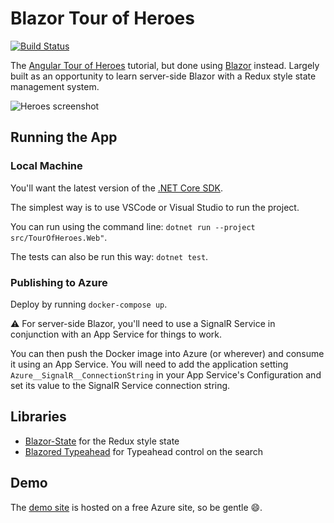 # Blazor Tour of Heroes

[![Build Status](https://travis-ci.org/georgemathieson/blazor-tour-of-heroes.svg?branch=master)](https://travis-ci.org/georgemathieson/blazor-tour-of-heroes)

The [Angular Tour of Heroes](https://angular.io/tutorial) tutorial, but done using [Blazor](https://dotnet.microsoft.com/apps/aspnet/web-apps/blazor) instead. Largely built as an opportunity to learn server-side Blazor with a Redux style state management system.

![Heroes screenshot](/screenshots/heroes.png)

## Running the App

### Local Machine
You'll want the latest version of the [.NET Core SDK](https://dotnet.microsoft.com/download/dotnet-core).

The simplest way is to use VSCode or Visual Studio to run the project.

You can run using the command line: `dotnet run --project src/TourOfHeroes.Web"`.

The tests can also be run this way: `dotnet test`.

### Publishing to Azure
Deploy by running `docker-compose up`.

⚠️ For server-side Blazor, you'll need to use a SignalR Service in conjunction with an App Service for things to work.

You can then push the Docker image into Azure (or wherever) and consume it using an App Service. You will need to add the application setting `Azure__SignalR__ConnectionString` in your App Service's Configuration and set its value to the SignalR Service connection string. 

## Libraries

* [Blazor-State](https://github.com/TimeWarpEngineering/blazor-state) for the Redux style state
* [Blazored Typeahead](https://github.com/Blazored/Typeahead) for Typeahead control on the search

## Demo
The [demo site](https://blazor-tour-of-heroes.azurewebsites.net/) is hosted on a free Azure site, so be gentle 😄.
